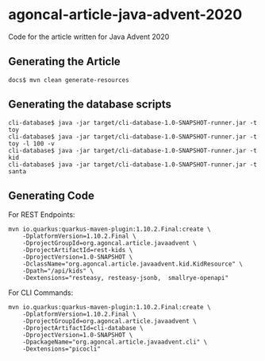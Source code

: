 # agoncal-article-java-advent-2020
Code for the article written for Java Advent 2020

## Generating the Article

```
docs$ mvn clean generate-resources
```

## Generating the database scripts

```
cli-database$ java -jar target/cli-database-1.0-SNAPSHOT-runner.jar -t toy
cli-database$ java -jar target/cli-database-1.0-SNAPSHOT-runner.jar -t toy -l 100 -v
cli-database$ java -jar target/cli-database-1.0-SNAPSHOT-runner.jar -t kid
cli-database$ java -jar target/cli-database-1.0-SNAPSHOT-runner.jar -t santa
```


## Generating Code

For REST Endpoints:

```
mvn io.quarkus:quarkus-maven-plugin:1.10.2.Final:create \
    -DplatformVersion=1.10.2.Final \
    -DprojectGroupId=org.agoncal.article.javaadvent \
    -DprojectArtifactId=rest-kids \
    -DprojectVersion=1.0-SNAPSHOT \
    -DclassName="org.agoncal.article.javaadvent.kid.KidResource" \
    -Dpath="/api/kids" \
    -Dextensions="resteasy, resteasy-jsonb,  smallrye-openapi"
```

For CLI Commands:

```
mvn io.quarkus:quarkus-maven-plugin:1.10.2.Final:create \
    -DplatformVersion=1.10.2.Final \
    -DprojectGroupId=org.agoncal.article.javaadvent \
    -DprojectArtifactId=cli-database \
    -DprojectVersion=1.0-SNAPSHOT \
    -DpackageName="org.agoncal.article.javaadvent.cli" \
    -Dextensions="picocli"
```
